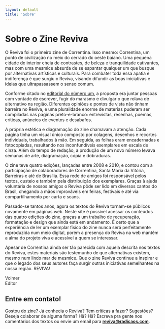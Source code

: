 ```yaml
---
layout: default
title: 'Sobre'
---
```


# Sobre o Zine Reviva

O Reviva foi o primeiro zine de Correntina. Isso mesmo: Correntina, um ponto de
civilização no meio do cerrado do oeste baiano. Uma pequena cidade do interior
cheia de contrastes, de beleza e tranquilidade cativantes, mas com uma mesmice
absurda de se espantar qualquer um que busque por alternativas artísticas e
culturais. Para combater toda essa apatia e indiferença é que surgiu o Reviva,
visando difundir as boas iniciativas e ideias que ultrapassassem o senso comum.

Conforme citado no [editorial do número um](/1/editorial), a proposta era juntar pessoas com
vontade de escrever, fugir do marasmo e divulgar o que rolava de alternativo na região.
Diferentes opiniões e pontos de vista não tinham barreira no Reviva, e uma pluralidade
enorme de materias puderam ser compiladas nas páginas preto-e-branco: entrevistas,
resenhas, poemas, críticas, anúncios de eventos e desabafos.

A própria estética e diagramação do zine chamavam a atenção. Cada página tinha um
visual único composto por colagens, desenhos e recortes individuais, trabalhados à
mão. Em seguida, as folhas eram encadernadas e fotocopiadas, resultando nos
inconfundíveis exemplares em escala de cinza. Além do tempo de redação, a produção de
um novo número levava semanas de arte, diagramação, cópia e dobraduras.

O zine teve quatro edições, lançadas entre 2008 e 2010, e contou com a participação
de colaboradores de Correntina, Santa Maria da Vitória, Barreiras e até de Brasília.
Essa rede de amigos foi responsável pelos textos, custeio e também pela distribuição
dos exemplares. Graças à ajuda voluntária de nossos amigos o Reviva pôde ser lido em
diversos cantos do Brasil, chegando a mãos improváveis em feiras, festivais e até via
compartilhamento por carta e scans.

Passado-se tantos anos, agora os textos do Reviva tornam-se públicos novamente em páginas
web. Neste site é possível acessar os conteúdos das quatro edições do zine, graças a
um trabalho de recuperação, formatação e design que ainda está em andamento. É certo
que a experiência de ler um exemplar físico do zine nunca será perfeitamente
reproduzida num meio digital, porém a presença do Reviva na web mantém a alma do
projeto viva e acessível a quem se interessar.

Apesar de Correntina ainda ser tão parecida com aquela descrita nos textos do Reviva,
estes materiais são testemunho de que alternativas existem, mesmo num lindo mar de
mesmice. Que o zine Reviva continue a inspirar e que o legado dos seus autores
faça surgir outras iniciativas semelhantes na nossa região. REVIVA!

Volmer<br>
Editor

## Entre em contato!

Gostou do zine? Já conhecia o Reviva? Tem críticas a fazer? Sugestões? Deseja
colaborar de alguma forma? Hã? Hã?
Escreva pra gente nos comentários dos textos ou envie um email para
**[reviva@radicaos.com](mailto:reviva@radicaos.com)**.
